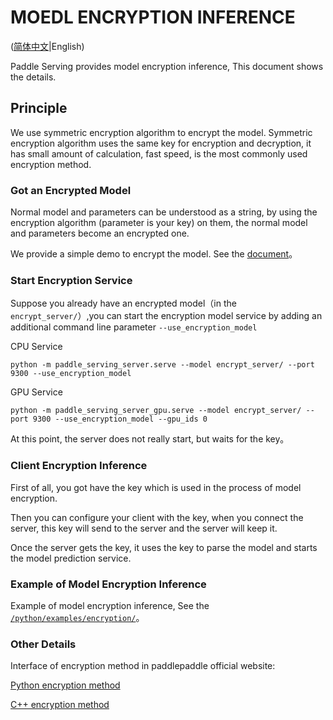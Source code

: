 # MOEDL ENCRYPTION INFERENCE

([简体中文](ENCRYPTION_CN.md)|English)

Paddle Serving provides model encryption inference, This document shows the details.

## Principle

We use symmetric encryption algorithm to encrypt the model. Symmetric encryption algorithm uses the same key for encryption and decryption, it has small amount of calculation, fast speed, is the most commonly used encryption method.

### Got an Encrypted Model

Normal model and parameters can be understood as a string, by using the encryption algorithm (parameter is your key) on them, the normal model and parameters become an encrypted one.

We provide a simple demo to encrypt the model. See the [document](../python/examples/encryption/)。


### Start Encryption Service

Suppose you already have an encrypted model（in the `encrypt_server/`）,you can start the encryption model service by adding an additional command line parameter `--use_encryption_model`

CPU Service
```
python -m paddle_serving_server.serve --model encrypt_server/ --port 9300 --use_encryption_model
```
GPU Service
```
python -m paddle_serving_server_gpu.serve --model encrypt_server/ --port 9300 --use_encryption_model --gpu_ids 0
```

At this point, the server does not really start, but waits for the key。

### Client Encryption Inference

First of all, you got have the key which is used in the process of model encryption.

Then you can configure your client with the key, when you connect the server, this key will send to the server and the server will keep it.

Once the server gets the key, it uses the key to parse the model and starts the model prediction service.


### Example of Model Encryption Inference
Example of model encryption inference, See the [`/python/examples/encryption/`](../python/examples/encryption/)。


### Other Details
Interface of encryption method in paddlepaddle official website:

[Python encryption method](https://github.com/HexToString/Serving/blob/develop/python/paddle_serving_app/local_predict.py)

[C++ encryption method](https://www.paddlepaddle.org.cn/documentation/docs/zh/advanced_guide/inference_deployment/inference/python_infer_cn.html#analysispre)

